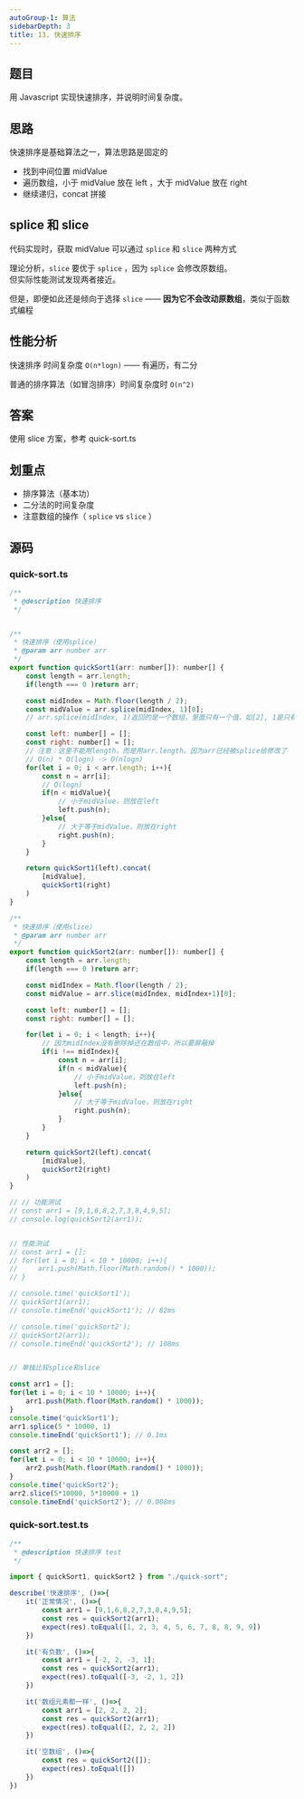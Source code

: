```yaml
---
autoGroup-1: 算法
sidebarDepth: 3
title: 13. 快速排序
---
```


## 题目

用 Javascript 实现快速排序，并说明时间复杂度。

## 思路

快速排序是基础算法之一，算法思路是固定的
- 找到中间位置 midValue
- 遍历数组，小于 midValue 放在 left ，大于 midValue 放在 right
- 继续递归，concat 拼接

## splice 和 slice

代码实现时，获取 midValue 可以通过 `splice` 和 `slice` 两种方式

理论分析，`slice` 要优于 `splice` ，因为 `splice` 会修改原数组。<br>
但实际性能测试发现两者接近。

但是，即便如此还是倾向于选择 `slice` —— **因为它不会改动原数组**，类似于函数式编程

## 性能分析

快速排序 时间复杂度 `O(n*logn)` —— 有遍历，有二分

普通的排序算法（如冒泡排序）时间复杂度时 `O(n^2)`

## 答案

使用 slice 方案，参考 quick-sort.ts

## 划重点

- 排序算法（基本功）
- 二分法的时间复杂度
- 注意数组的操作（ `splice` vs `slice` ）


## 源码

### quick-sort.ts
```javascript
/**
 * @description 快速排序
 */


/**
 * 快速排序（使用splice）
 * @param arr number arr
 */
export function quickSort1(arr: number[]): number[] {
    const length = arr.length;
    if(length === 0 )return arr;

    const midIndex = Math.floor(length / 2);
    const midValue = arr.splice(midIndex, 1)[0]; 
    // arr.splice(midIndex, 1)返回的是一个数组，里面只有一个值，如[2], 1是只有一个元素，[0]是取出里面的值

    const left: number[] = [];
    const right: number[] = [];
    // 注意：这里不能用length，而是用arr.length。因为arr已经被splice给修改了
    // O(n) * O(logn) -> O(nlogn)
    for(let i = 0; i < arr.length; i++){
        const n = arr[i];
        // O(logn)
        if(n < midValue){
            // 小于midValue，则放在left
            left.push(n);
        }else{
            // 大于等于midValue，则放在right
            right.push(n);
        }
    }

    return quickSort1(left).concat(
        [midValue], 
        quickSort1(right)
    )
}

/**
 * 快速排序（使用slice）
 * @param arr number arr
 */
export function quickSort2(arr: number[]): number[] {
    const length = arr.length;
    if(length === 0 )return arr;

    const midIndex = Math.floor(length / 2);
    const midValue = arr.slice(midIndex, midIndex+1)[0]; 

    const left: number[] = [];
    const right: number[] = [];

    for(let i = 0; i < length; i++){
        // 因为midIndex没有删除掉还在数组中，所以要屏蔽掉
        if(i !== midIndex){
            const n = arr[i];
            if(n < midValue){
                // 小于midValue，则放在left
                left.push(n);
            }else{
                // 大于等于midValue，则放在right
                right.push(n);
            }
        }
    }

    return quickSort2(left).concat(
        [midValue], 
        quickSort2(right)
    )
}

// // 功能测试
// const arr1 = [9,1,6,8,2,7,3,8,4,9,5];
// console.log(quickSort2(arr1));


// 性能测试
// const arr1 = [];
// for(let i = 0; i < 10 * 10000; i++){
//     arr1.push(Math.floor(Math.random() * 1000));
// }

// console.time('quickSort1');
// quickSort1(arr1);
// console.timeEnd('quickSort1'); // 82ms

// console.time('quickSort2');
// quickSort2(arr1);
// console.timeEnd('quickSort2'); // 108ms


// 单独比较splice和slice

const arr1 = [];
for(let i = 0; i < 10 * 10000; i++){
    arr1.push(Math.floor(Math.random() * 1000));
}
console.time('quickSort1');
arr1.splice(5 * 10000, 1)
console.timeEnd('quickSort1'); // 0.1ms

const arr2 = [];
for(let i = 0; i < 10 * 10000; i++){
    arr2.push(Math.floor(Math.random() * 1000));
}
console.time('quickSort2');
arr2.slice(5*10000, 5*10000 + 1)
console.timeEnd('quickSort2'); // 0.008ms
```

### quick-sort.test.ts
```typescript
/**
 * @description 快速排序 test
 */

import { quickSort1, quickSort2 } from "./quick-sort";

describe('快速排序', ()=>{
    it('正常情况', ()=>{
        const arr1 = [9,1,6,8,2,7,3,8,4,9,5];
        const res = quickSort2(arr1);
        expect(res).toEqual([1, 2, 3, 4, 5, 6, 7, 8, 8, 9, 9])
    })

    it('有负数', ()=>{
        const arr1 = [-2, 2, -3, 1];
        const res = quickSort2(arr1);
        expect(res).toEqual([-3, -2, 1, 2])
    })

    it('数组元素都一样', ()=>{
        const arr1 = [2, 2, 2, 2];
        const res = quickSort2(arr1);
        expect(res).toEqual([2, 2, 2, 2])
    })

    it('空数组', ()=>{
        const res = quickSort2([]);
        expect(res).toEqual([])
    })
})

```